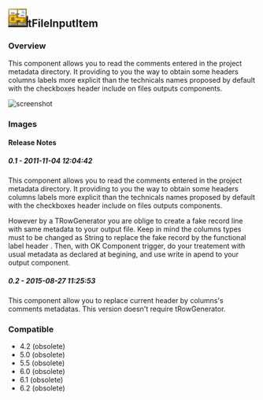## <img src='./logo.jpg' width='40' height='40'>tFileInputItem

### Overview
This component allows you to read the comments entered in the project metadata  directory. It providing to you the way to obtain some headers columns labels more explicit than the technicals names proposed by default  with the checkboxes   header include  on files outputs components.


![screenshot](https://talendforge.org/exchange/tos/upload_tos/extension-418/screenshot.jpg)
### Images




#### Release Notes

##### 0.1 - 2011-11-04 12:04:42
This component allows you to read the comments entered in the project metadata directory. It providing to you the way to obtain some headers columns labels more explicit than the technicals names proposed by default with the checkboxes header include on files outputs components.

However by a TRowGenerator you are oblige to create a fake record line with same metadata to your output file.
Keep in mind the columns types must to be changed as String to replace the fake record by the functional label header .
Then, with OK Component trigger, do your treatement with usual metadata as declared at begining, and use write in apend to your output component.
##### 0.2 - 2015-08-27 11:25:53
This component allow you to replace current header by columns's comments metadatas. This version doesn't require tRowGenerator.
### Compatible
 -  4.2 (obsolete)
 -   5.0 (obsolete)
 -   5.5 (obsolete)
 -   6.0 (obsolete)
 -   6.1 (obsolete)
 -   6.2 (obsolete)